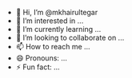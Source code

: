 - 👋 Hi, I’m @mkhairultegar
- 👀 I’m interested in ...
- 🌱 I’m currently learning ...
- 💞️ I’m looking to collaborate on ...
- 📫 How to reach me ...
- 😄 Pronouns: ...
- ⚡ Fun fact: ...

<!---
mkhairultegar/mkhairultegar is a ✨ special ✨ repository because its `README.md` (this file) appears on your GitHub profile.
You can click the Preview link to take a look at your changes.
--->
